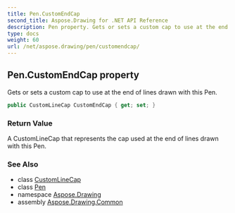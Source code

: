 ```yaml
---
title: Pen.CustomEndCap
second_title: Aspose.Drawing for .NET API Reference
description: Pen property. Gets or sets a custom cap to use at the end of lines drawn with this Pen
type: docs
weight: 60
url: /net/aspose.drawing/pen/customendcap/
---
```

## Pen.CustomEndCap property

Gets or sets a custom cap to use at the end of lines drawn with this Pen.

```csharp
public CustomLineCap CustomEndCap { get; set; }
```

### Return Value

A CustomLineCap that represents the cap used at the end of lines drawn with this Pen.

### See Also

* class [CustomLineCap](../../../aspose.drawing.drawing2d/customlinecap/)
* class [Pen](../)
* namespace [Aspose.Drawing](../../pen/)
* assembly [Aspose.Drawing.Common](../../../)


